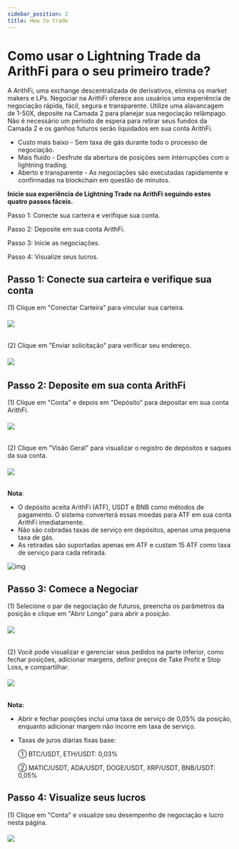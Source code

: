 ```yaml
---
sidebar_position: 2
title: How to trade
---
```


# Como usar o Lightning Trade da ArithFi para o seu primeiro trade?

A ArithFi, uma exchange descentralizada de derivativos, elimina os market makers e LPs. Negociar na ArithFi oferece aos usuários uma experiência de negociação rápida, fácil, segura e transparente. Utilize uma alavancagem de 1-50X, deposite na Camada 2 para planejar sua negociação relâmpago. Não é necessário um período de espera para retirar seus fundos da Camada 2 e os ganhos futuros serão liquidados em sua conta ArithFi.

- Custo mais baixo - Sem taxa de gás durante todo o processo de negociação.
- Mais fluído - Desfrute da abertura de posições sem interrupções com o lightning trading.
- Aberto e transparente - As negociações são executadas rapidamente e confirmadas na blockchain em questão de minutos.

**Inicie sua experiência de Lightning Trade na ArithFi seguindo estes quatro passos fáceis.**

Passo 1: Conecte sua carteira e verifique sua conta.

Passo 2: Deposite em sua conta ArithFi.

Passo 3: Inicie as negociações.

Passo 4: Visualize seus lucros.

## **Passo 1: Conecte sua carteira e verifique sua conta**

(1) Clique em "Conectar Carteira" para vincular sua carteira.

###### ![](https://bafybeicp5kgnfe7q6vtc6jlprv33setne7hmdwhwthop2juj7j3e257df4.ipfs.nftstorage.link/11.png)

(2) Clique em "Enviar solicitação" para verificar seu endereço.

###### ![](https://bafybeicp5kgnfe7q6vtc6jlprv33setne7hmdwhwthop2juj7j3e257df4.ipfs.nftstorage.link/22.png)

## **Passo 2: Deposite em sua conta ArithFi**

(1) Clique em "Conta" e depois em "Depósito" para depositar em sua conta ArithFi.

###### ![](https://bafybeicp5kgnfe7q6vtc6jlprv33setne7hmdwhwthop2juj7j3e257df4.ipfs.nftstorage.link/33.png)

(2) Clique em "Visão Geral" para visualizar o registro de depósitos e saques da sua conta.

###### ![](https://bafybeicp5kgnfe7q6vtc6jlprv33setne7hmdwhwthop2juj7j3e257df4.ipfs.nftstorage.link/44.png)

**Nota**:

- O depósito aceita ArithFi (ATF), USDT e BNB como métodos de pagamento. O sistema converterá essas moedas para ATF em sua conta ArithFi imediatamente.
- Não são cobradas taxas de serviço em depósitos, apenas uma pequena taxa de gás.
- As retiradas são suportadas apenas em ATF e custam 15 ATF como taxa de serviço para cada retirada.

![img](https://app.abandon.ai/_next/image?url=https%3A%2F%2Fs.gravatar.com%2Favatar%2Fa543fa6ded1c35152e7867d51ea6f1d7%3Fs%3D480%26r%3Dpg%26d%3Dhttps%253A%252F%252Fcdn.auth0.com%252Favatars%252Fsa.png&w=64&q=75)

## **Passo 3: Comece a Negociar**

(1) Selecione o par de negociação de futuros, preencha os parâmetros da posição e clique em "Abrir Longo" para abrir a posição.

###### ![](https://bafybeicp5kgnfe7q6vtc6jlprv33setne7hmdwhwthop2juj7j3e257df4.ipfs.nftstorage.link/55.png)

(2) Você pode visualizar e gerenciar seus pedidos na parte inferior, como fechar posições, adicionar margens, definir preços de Take Profit e Stop Loss, e compartilhar.

###### ![](https://bafybeicp5kgnfe7q6vtc6jlprv33setne7hmdwhwthop2juj7j3e257df4.ipfs.nftstorage.link/66.png)

**Nota:**

- Abrir e fechar posições inclui uma taxa de serviço de 0,05% da posição, enquanto adicionar margem não incorre em taxa de serviço.

- Taxas de juros diárias fixas base:

  ① BTC/USDT, ETH/USDT: 0,03%

  ② MATIC/USDT, ADA/USDT, DOGE/USDT, XRP/USDT, BNB/USDT: 0,05%





## Passo 4: Visualize seus lucros

(1) Clique em "Conta" e visualize seu desempenho de negociação e lucro nesta página.

###### ![](https://bafybeicp5kgnfe7q6vtc6jlprv33setne7hmdwhwthop2juj7j3e257df4.ipfs.nftstorage.link/77.png)